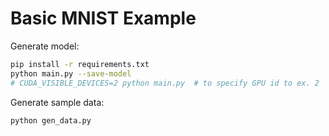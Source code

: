 # Basic MNIST Example

Generate model:

```bash
pip install -r requirements.txt
python main.py --save-model
# CUDA_VISIBLE_DEVICES=2 python main.py  # to specify GPU id to ex. 2
```

Generate sample data:

```bash
python gen_data.py
```
